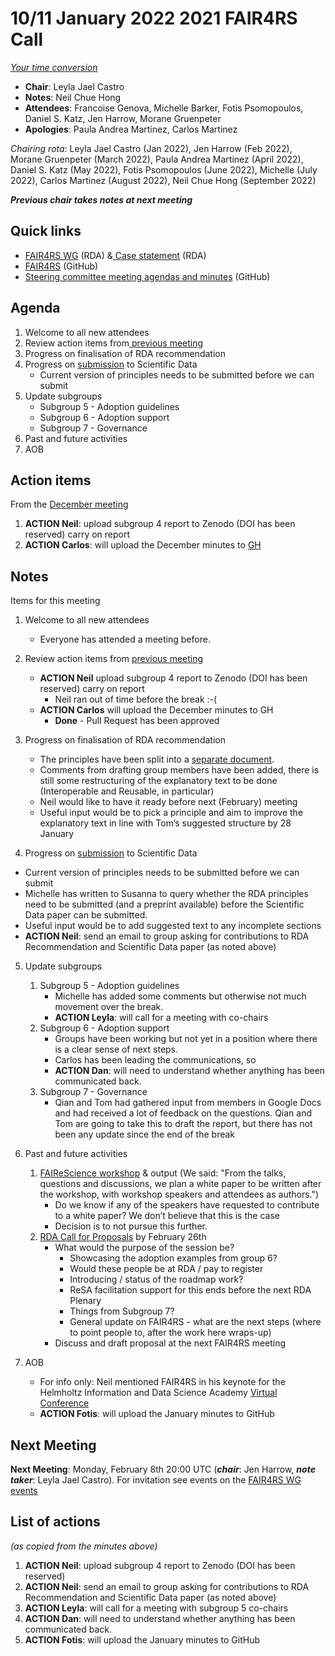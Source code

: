 # 10/11 January 2022 2021 FAIR4RS Call

_[Your time conversion](https://www.timeanddate.com/worldclock/fixedtime.html?msg=FAIR4RS+May+committee+meeting&iso=20210510T20&p1=1440)_


* **Chair**: Leyla Jael Castro
* **Notes**: Neil Chue Hong
* **Attendees**: Francoise Genova, Michelle Barker, Fotis Psomopoulos, Daniel S. Katz, Jen Harrow, Morane Gruenpeter
* **Apologies**: Paula Andrea Martinez, Carlos Martinez

_Chairing rota_: Leyla Jael Castro (Jan 2022), Jen Harrow (Feb 2022), Morane Gruenpeter (March 2022), Paula Andrea Martinez (April 2022), Daniel S. Katz (May 2022), Fotis Psomopoulos (June 2022), Michelle (July 2022), Carlos Martinez (August 2022), Neil Chue Hong (September 2022)

**_Previous chair takes notes at next meeting_**


## Quick links



* [FAIR4RS WG](https://www.rd-alliance.org/groups/fair-4-research-software-fair4rs-wg) (RDA) &[ Case statement](https://www.rd-alliance.org/group/fair-4-research-software-fair4rs-wg/case-statement/fair-research-software-wg-case-statement) (RDA)
* [FAIR4RS](https://github.com/force11/FAIR4RS) (GitHub)
* [Steering committee meeting agendas and minutes](https://github.com/force11/FAIR4RS/tree/master/meetings/2020) (GitHub)


## Agenda



1. Welcome to all new attendees
2. Review action items from[ previous meeting](https://github.com/force11/FAIR4RS/blob/master/meetings/2021/2021-12-13-Minutes.md#list-of-actions)
3. Progress on finalisation of RDA recommendation
4. Progress on [submission](https://docs.google.com/document/d/16KrE62qjTt-4AXpT-c2OhVDp25eP7-h_mokhelVLM60/edit) to Scientific Data
    - Current version of principles needs to be submitted before we can submit
5. Update subgroups
    - Subgroup 5 - Adoption guidelines
    - Subgroup 6 - Adoption support
    - Subgroup 7 - Governance
6. Past and future activities
7. AOB


## Action items

From the [December meeting](https://github.com/force11/FAIR4RS/blob/master/meetings/2021/2021-12-13-Minutes.md)



1. **ACTION Neil**: upload subgroup 4 report to Zenodo (DOI has been reserved) carry on report
2. **ACTION Carlos**: will upload the December minutes to [GH](https://github.com/force11/FAIR4RS/blob/master/meetings/2021/2021-12-13-Minutes.md)


## Notes

Items for this meeting

1. Welcome to all new attendees
    - Everyone has attended a meeting before.
2. Review action items from [previous meeting](https://github.com/force11/FAIR4RS/blob/master/meetings/2021/2021-12-13-Minutes.md)
    - **ACTION Neil** upload subgroup 4 report to Zenodo (DOI has been reserved) carry on report
      - Neil ran out of time before the break :-(
    - **ACTION Carlos** will upload the December minutes to GH
      - **Done** - Pull Request has been approved

3. Progress on finalisation of RDA recommendation
    - The principles have been split into a [separate document](https://docs.google.com/document/d/1bo7wosprdzdVYhJBqJUkJmXbM4frB9cpkK_aLOZWsYs/edit#).
    - Comments from drafting group members have been added, there is still some restructuring of the explanatory text to be done (Interoperable and Reusable, in particular)
    - Neil would like to have it ready before next (February) meeting
    - Useful input would be to pick a principle and aim to improve the explanatory text in line with Tom’s suggested structure by 28 January

4. Progress on [submission](https://docs.google.com/document/d/16KrE62qjTt-4AXpT-c2OhVDp25eP7-h_mokhelVLM60/edit) to Scientific Data
  - Current version of principles needs to be submitted before we can submit
  - Michelle has written to Susanna to query whether the RDA principles need to be submitted (and a preprint available) before the Scientific Data paper can be submitted.
  - Useful input would be to add suggested text to any incomplete sections
  - **ACTION Neil**: send an email to group asking for contributions to RDA Recommendation and Scientific Data paper (as noted above)

5. Update subgroups
    1. Subgroup 5 - Adoption guidelines
        - Michelle has added some comments but otherwise not much movement over the break.
        - **ACTION Leyla**: will call for a meeting with co-chairs
    2. Subgroup 6 - Adoption support
        - Groups have been working but not yet in a position where there is a clear sense of next steps.
        - Carlos has been leading the communications, so
        - **ACTION Dan**: will need to understand whether anything has been communicated back.
    3. Subgroup 7 - Governance
        - Qian and Tom had gathered input from members in Google Docs and had received a lot of feedback on the questions. Qian and Tom are going to take this to draft the report, but there has not been any update since the end of the break
6. Past and future activities
    1. [FAIReScience workshop](https://researchsoft.github.io/FAIReScience/) & output (We said: "From the talks, questions and discussions, we plan a white paper to be written after the workshop, with workshop speakers and attendees as authors.")
        - Do we know if any of the speakers have requested to contribute to a white paper? We don’t believe that this is the case
        - Decision is to not pursue this further.
    2. [RDA Call for Proposals](https://www.rd-alliance.org/rdas-19th-plenary-call-sessions) by February 26th
        - What would the purpose of the session be?
            - Showcasing the adoption examples from group 6?
            - Would these people be at RDA / pay to register
            - Introducing / status of the roadmap work?
            - ReSA facilitation support for this ends before the next RDA Plenary
            - Things from Subgroup 7?
            - General update on FAIR4RS - what are the next steps (where to point people to, after the work here wraps-up)
        - Discuss and draft proposal at the next FAIR4RS meeting

7. AOB
    - For info only: Neil mentioned FAIR4RS in his keynote for the Helmholtz Information and Data Science Academy [Virtual Conference](https://hopin.com/events/hida-virtual-annual-conference)
    - **ACTION Fotis**: will upload the January minutes to GitHub


## Next Meeting

**Next Meeting**: Monday, February 8th 20:00 UTC (**_chair_**: Jen Harrow, **_note taker_**: Leyla Jael Castro). For invitation see events on the [FAIR4RS WG events](https://www.rd-alliance.org/node/69317/events)


## List of actions

_(as copied from the minutes above)_

1. **ACTION Neil**: upload subgroup 4 report to Zenodo (DOI has been reserved)
2. **ACTION Neil**: send an email to group asking for contributions to RDA Recommendation and Scientific Data paper (as noted above)
3. **ACTION Leyla**: will call for a meeting with subgroup 5 co-chairs
4. **ACTION Dan**: will need to understand whether anything has been communicated back.
5. **ACTION Fotis**: will upload the January minutes to GitHub
